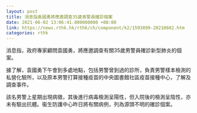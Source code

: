 ```yaml
---
layout: post
title: 消息指袁國勇將應邀調查35歲男警員確診個案
date: 2021-06-02 13:06:41.000000000 +08:00
link: https://news.rthk.hk/rthk/ch/component/k2/1593899-20210602.htm
categories: rthk
---
```


消息指，政府專家顧問袁國勇，將應邀調查有關35歲男警員確診新型肺炎的個案。

據了解，袁國勇下午會到多處地點，包括男警曾到過的診所，負責男警樣本檢測的私營化驗所，以及原本男警打算接種疫苗的中央圖書館社區疫苗接種中心，了解及調查事件。

該名男警上星期出現病徵，其後進行病毒檢測呈陽性，但入院後的檢測呈陰性，亦未有驗出抗體。衞生防護中心昨日將有關病例，列為源頭不明的確診個案。
